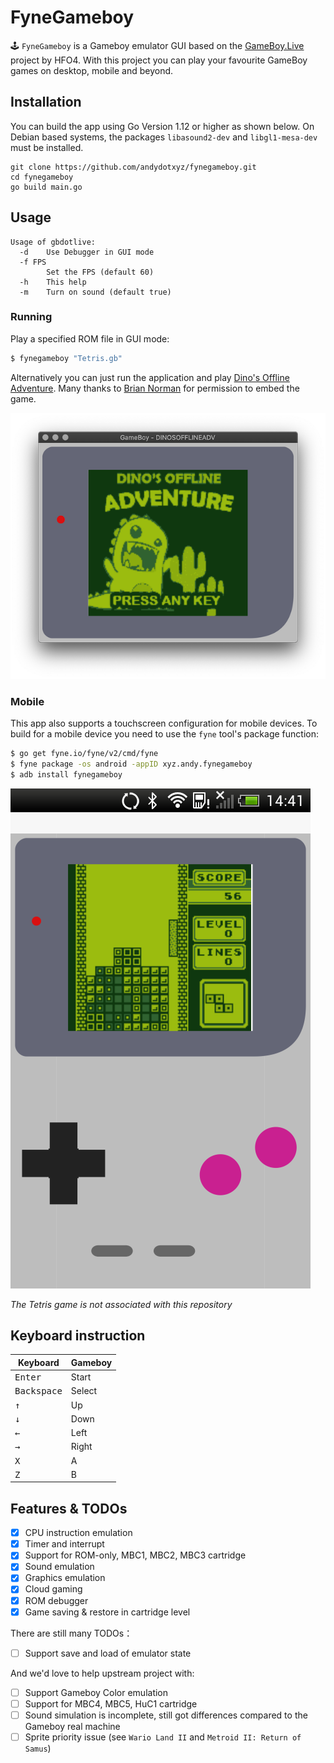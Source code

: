 # FyneGameboy
🕹️ `FyneGameboy` is a Gameboy emulator GUI based on the [GameBoy.Live](https://github.com/HFO4/gameboy.live) project by HFO4.
With this project you can play your favourite GameBoy games on desktop, mobile and beyond.

## Installation

You can build the app using Go Version 1.12 or higher as shown below.
On Debian based systems, the packages `libasound2-dev` and `libgl1-mesa-dev` must be installed.

```
git clone https://github.com/andydotxyz/fynegameboy.git
cd fynegameboy
go build main.go
```

## Usage

```
Usage of gbdotlive:
  -d    Use Debugger in GUI mode
  -f FPS
        Set the FPS (default 60)
  -h    This help
  -m    Turn on sound (default true)
```

### Running

Play a specified ROM file in GUI mode:

```bash
$ fynegameboy "Tetris.gb" 
```

Alternatively you can just run the application and play
[Dino's Offline Adventure](https://github.com/gingemonster/DinosOfflineAdventure).
Many thanks to [Brian Norman](https://github.com/gingemonster) for permission to embed the game.

![](img/dino.png)

### Mobile

This app also supports a touchscreen configuration for mobile devices.
To build for a mobile device you need to use the `fyne` tool's package function:

```bash
$ go get fyne.io/fyne/v2/cmd/fyne
$ fyne package -os android -appID xyz.andy.fynegameboy
$ adb install fynegameboy
```

![](img/android.png)

*The Tetris game is not associated with this repository*

## Keyboard instruction

| Keyboard | Gameboy |
| -------- | ------- |
| <kbd>Enter</kbd>     | Start   |
|<kbd>Backspace</kbd>  | Select  |
| <kbd>↑</kbd>  | Up      |
|  <kbd>↓</kbd> | Down    |
|   <kbd>←</kbd> | Left    |
|   <kbd>→</kbd>  | Right   |
|    <kbd>X</kbd>  | A      |
|     <kbd>Z</kbd>     | B      |

## Features & TODOs

- [x] CPU instruction emulation
- [x] Timer and interrupt
- [x] Support for ROM-only, MBC1, MBC2, MBC3 cartridge
- [x] Sound emulation
- [x] Graphics emulation
- [x] Cloud gaming
- [x] ROM debugger
- [x] Game saving & restore in cartridge level

There are still many TODOs：

- [ ] Support save and load of emulator state

And we'd love to help upstream project with:

- [ ] Support Gameboy Color emulation
- [ ] Support for MBC4, MBC5, HuC1 cartridge
- [ ] Sound simulation is incomplete, still got differences compared to the Gameboy real machine
- [ ] Sprite priority issue (see `Wario Land II` and `Metroid II: Return of Samus`)
